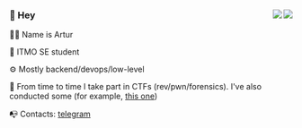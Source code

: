<div align="left">
  <a href="https://github.com/sultanowskii">
    <img align="right" src="https://github-readme-stats-git-masterrstaa-rickstaa.vercel.app/api?username=sultanowskii&show_icons=true&theme=buefy&count_private=true&custom_title=sultanowskii's+stats&title_color=ff6e96&card_width=445&icon_color=7957d5&cache_seconds=180" />
  </a>
  <a href="https://github.com/sultanowskii">
    <img align="right" src="https://github-readme-stats-git-masterrstaa-rickstaa.vercel.app/api/top-langs/?username=sultanowskii&layout=compact&theme=buefy&custom_title=sultanowskii's+most+used+languages&title_color=ff6e96&card_width=445&hide=roff&langs_count=6" />
  </a>
  
  ### 👋 Hey

  👨‍💻 Name is Artur
  
  🏫 ITMO SE student

  ⚙️ Mostly backend/devops/low-level

  🚩 From time to time I take part in CTFs (rev/pwn/forensics). I've also conducted some (for example, [this one](https://github.com/li2CTF/li2CTF-open-2022-winter-public))

  📭 Contacts: [telegram](https://t.me/sultanowskii)
</div>
